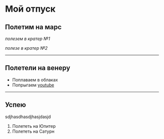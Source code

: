 # Мой отпуск

## Полетим на марс
*полезем в кратер №1*

*полезе в кратер №2*


____

## Полетели на венеру
* Поплаваем в облаках
* Попрыгаем [youtube](https://www.youtube.com/)

____

## Успею 
sdjhasdhasdjhasjdasjd
1. Полететь на Юпитер
2. Полететь на Сатурн


